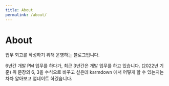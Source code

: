```yaml
---
title: About
permalink: /about/
---
```


# About

업무 회고를 작성하기 위해 운영하는 블로그입니다.

6년간 개발 PM 업무를 하다가, 최근 3년간은 개발 업무를 하고 있습니다. (2022년 기준)
위 문장의 6, 3을 수식으로 바꾸고 싶은데 karmdown 에서 어떻게 할 수 있는지는 차차 알아보고 업데이트 하겠습니다.

